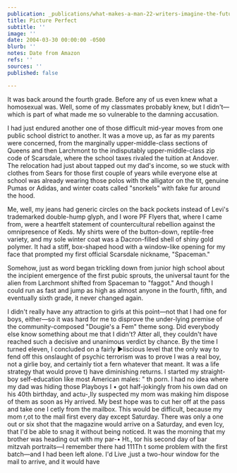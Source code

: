 ```yaml
---
publication: _publications/what-makes-a-man-22-writers-imagine-the-future.md
title: Picture Perfect
subtitle: ''
image: ''
date: 2004-03-30 00:00:00 -0500
blurb: ''
notes: Date from Amazon
refs: ''
sources: ''
published: false

---
```

It was back around the fourth grade. Before any of us even knew what a homosexual was. Well, some of my classmates probably knew, but I didn't—which is part of what made me so vulnerable to the damning accusation.

I had just endured another one of those difficult mid-year moves from one public school district to another. It was a move up, as far as my parents were concerned, from the marginally upper-middle-class sections of Queens and then Larchmont to the indisputably upper-middle-class zip code of Scarsdale, where the school taxes rivaled the tuition at Andover. The relocation had just about tapped out my dad's income, so we stuck with clothes from Sears for those first couple of years while everyone else at school was already wearing those polos with the alligator on the tit, genuine Pumas or Adidas, and winter coats called "snorkels" with fake fur around the hood.

Me, well, my jeans had generic circles on the back pockets instead of Levi's trademarked double-hump glyph, and I wore PF Flyers that, where I came from, were a heartfelt statement of countercultural rebellion against the omnipresence of Keds. My shirts were of the button-down, reptile-free variety, and my sole winter coat was a Dacron-filled shell of shiny gold polymer. It had a stiff, box-shaped hood with a window-like opening for my face that prompted my first official Scarsdale nickname, "Spaceman."

Somehow, just as word began trickling down from junior high school about the incipient emergence of the first pubic sprouts, the universal taunt for the alien from Larchmont shifted from Spaceman to "faggot." And though I could run as fast and jump as high as almost anyone in the fourth, fifth, and eventually sixth grade, it never changed again.

I didn't really have any attraction to girls at this point—not that I had one for boys, either—so it was hard for me to disprove the under-lying premise of the community-composed "Dougie's a Fem" theme song. Did everybody else know something about me that I didn't? Atter all, they couldn't have reached such a decisive and unanimous verdict by chance. By the time I turned eleven, I concluded on a fairly ►liscious level that the only way to fend off this onslaught of psychic terrorism was to prove I was a real boy, not a girlie boy, and certainly tiot a fern whatever that meant. It was a life strategy that would prove t) have diminishing returns. I started my straight-boy self-education like most American males: " th porn. I had no idea where my dad was hiding those Playboys I • got half-jokingly from his own dad on his 40th birthday, and actu-,Ily suspected my mom was making him dispose of them as soon as Hy arrived. My best hope was to cut her off at the pass and take one I cetly from the mailbox. This would be difficult, because my mom r,ot to the mail first every day except Saturday. There was only a one out or six shot that the magazine would arrive on a Saturday, and even Icy, that I'd be able to snag it without being noticed. It was the morning that my brother was heading out with my par-• Ht., tor his second day of bar mitzvah portraits—I remember there had 111Th t some problem with the first batch—and I had been left alone. I'd Live ,just a two-hour window for the mail to arrive, and it would have